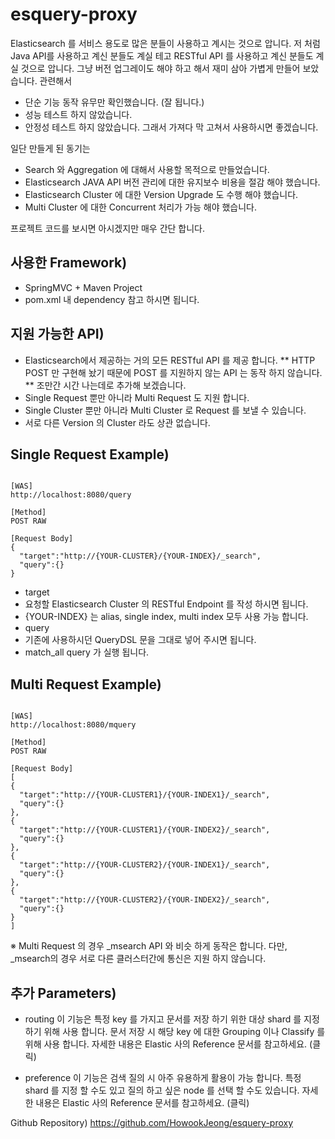 # esquery-proxy
Elasticsearch 를 서비스 용도로 많은 분들이 사용하고 계시는 것으로 압니다.
저 처럼 Java API를 사용하고 계신 분들도 계실 테고 RESTful API 를 사용하고 계신 분들도 계실 것으로 압니다.
그냥 버전 업그레이도 해야 하고 해서 재미 삼아 가볍게 만들어 보았습니다.
관련해서
* 단순 기능 동작 유무만 확인했습니다. (잘 됩니다.)
* 성능 테스트 하지 않았습니다.
* 안정성 테스트 하지 않았습니다.
그래서 가져다 막 고쳐서 사용하시면 좋겠습니다.

일단 만들게 된 동기는
* Search 와 Aggregation 에 대해서 사용할 목적으로 만들었습니다.
* Elasticsearch JAVA API 버전 관리에 대한 유지보수 비용을 절감 해야 했습니다.
* Elasticsearch Cluster 에 대한 Version Upgrade 도 수행 해야 했습니다.
* Multi Cluster 에 대한 Concurrent 처리가 가능 해야 했습니다.

프로젝트 코드를 보시면 아시겠지만 매우 간단 합니다.

## 사용한 Framework)
* SpringMVC + Maven Project
* pom.xml  내 dependency 참고 하시면 됩니다.

## 지원 가능한 API)
* Elasticsearch에서 제공하는 거의 모든 RESTful API 를 제공 합니다.
 ** HTTP POST 만 구현해 놨기 때문에 POST 를 지원하지 않는 API 는 동작 하지 않습니다.
 ** 조만간 시간 나는데로 추가해 보겠습니다.
* Single Request 뿐만 아니라 Multi Request 도 지원 합니다.
* Single Cluster 뿐만 아니라 Multi Cluster 로 Request 를 보낼 수 있습니다.
 *  서로 다른 Version 의 Cluster 라도 상관 없습니다.

## Single Request Example)
<pre><code>
[WAS]
http://localhost:8080/query

[Method]
POST RAW

[Request Body]
{
  "target":"http://{YOUR-CLUSTER}/{YOUR-INDEX}/_search",
  "query":{}
}
</code></pre>
* target
 *  요청할 Elasticsearch Cluster 의 RESTful Endpoint 를 작성 하시면 됩니다.
 * {YOUR-INDEX} 는 alias, single index, multi index  모두 사용 가능 합니다.
* query
 * 기존에 사용하시던 QueryDSL 문을 그대로 넣어 주시면 됩니다.
 * match_all  query 가 실행 됩니다.

## Multi Request Example)
<pre><code>
[WAS]
http://localhost:8080/mquery

[Method]
POST RAW

[Request Body]
[
{
  "target":"http://{YOUR-CLUSTER1}/{YOUR-INDEX1}/_search",
  "query":{}
},
{
  "target":"http://{YOUR-CLUSTER1}/{YOUR-INDEX2}/_search",
  "query":{}
},
{
  "target":"http://{YOUR-CLUSTER2}/{YOUR-INDEX1}/_search",
  "query":{}
},
{
  "target":"http://{YOUR-CLUSTER2}/{YOUR-INDEX2}/_search",
  "query":{}
}
]
</code></pre>

※ Multi Request 의 경우 _msearch API 와 비슷 하게 동작은 합니다.
다만, _msearch의 경우 서로 다른 클러스터간에 통신은 지원 하지 않습니다.

## 추가 Parameters)
* routing
이 기능은 특정 key 를 가지고 문서를 저장 하기 위한 대상 shard 를 지정 하기 위해 사용 합니다.
문서 저장 시 해당 key 에 대한 Grouping 이나 Classify 를 위해 사용 합니다.
자세한 내용은 Elastic 사의 Reference 문서를 참고하세요. (클릭)

* preference
이 기능은 검색 질의 시 아주 유용하게 활용이 가능 합니다.
특정 shard 를 지정 할 수도 있고 질의 하고 싶은 node 를 선택 할 수도 있습니다.﻿
자세한 내용은 Elastic 사의 Reference 문서를 참고하세요. (클릭)

Github Repository)
<https://github.com/HowookJeong/esquery-proxy>